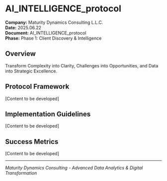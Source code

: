 ﻿# AI_INTELLIGENCE_protocol

**Company:** Maturity Dynamics Consulting L.L.C.  
**Date:** 2025.06.22  
**Document:** AI_INTELLIGENCE_protocol  
**Phase:** Phase 1: Client Discovery & Intelligence  

## Overview
Transform Complexity into Clarity, Challenges into Opportunities, and Data into Strategic Excellence.

## Protocol Framework
[Content to be developed]

## Implementation Guidelines
[Content to be developed]

## Success Metrics
[Content to be developed]

---
*Maturity Dynamics Consulting - Advanced Data Analytics & Digital Transformation*
